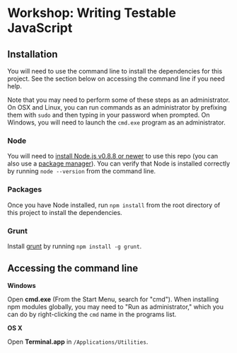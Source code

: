 # Workshop: Writing Testable JavaScript

## Installation

You will need to use the command line to install the dependencies for this project. See the section below on accessing the command line if you need help.

Note that you may need to perform some of these steps as an administrator. On OSX and Linux, you can run commands as an administrator by prefixing them with `sudo` and then typing in your password when prompted. On Windows, you will need to launch the `cmd.exe` program as an administrator.

### Node

You will need to [install Node.js v0.8.8 or newer](http://nodejs.org) to use this repo (you can also use a [package manager](https://github.com/joyent/node/wiki/Installing-Node.js-via-package-manager)). You can verify that Node is installed correctly by running `node --version` from the command line.

### Packages

Once you have Node installed, run `npm install` from the root directory of this project to install the dependencies.

### Grunt

Install [grunt](http://gruntjs.com) by running `npm install -g grunt`.

## Accessing the command line

**Windows**

Open **cmd.exe** (From the Start Menu, search for "cmd"). When installing npm modules globally, you may need to "Run as administrator," which you can do by right-clicking the `cmd` name in the programs list.

**OS X**

Open **Terminal.app** in `/Applications/Utilities`.